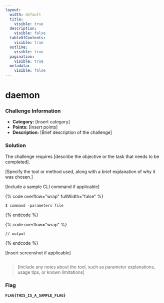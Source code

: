 ```yaml
---
layout:
  width: default
  title:
    visible: true
  description:
    visible: false
  tableOfContents:
    visible: true
  outline:
    visible: true
  pagination:
    visible: true
  metadata:
    visible: false
---
```


# daemon

### Challenge Information

* **Category:** \[Insert category]
* **Points:** \[Insert points]
* **Description:** \[Brief description of the challenge]

### Solution

The challenge requires \[describe the objective or the task that needs to be completed].

\[Specify the tool or method used, along with a brief explanation of why it was chosen.]

\[Include a sample CLI command if applicable]

{% code overflow="wrap" fullWidth="false" %}
```
$ command -parameters file
```
{% endcode %}

{% code overflow="wrap" %}
```
// output
```
{% endcode %}

\[Insert screenshot if applicable]

<figure><img src="../../../../.gitbook/assets/MOSHED-2025-8-27-14-39-13.gif" alt=""><figcaption></figcaption></figure>

> \[Include any notes about the tool, such as parameter explanations, usage tips, or known limitations]

### Flag

<pre data-overflow="wrap" data-full-width="false"><code><strong>FLAG{THIS_IS_A_SAMPLE_FLAG}
</strong></code></pre>

